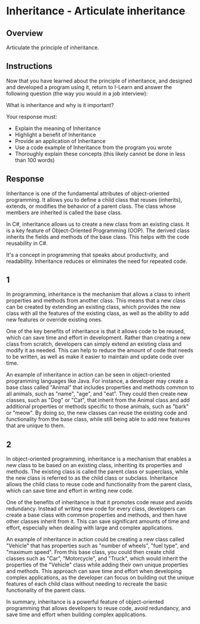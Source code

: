 # Inheritance - Articulate inheritance

## Overview

Articulate the principle of inheritance.

## Instructions

Now that you have learned about the principle of inheritance, and designed and developed a program using it, return to I-Learn and answer the following question (the way you would in a job interview):

What is inheritance and why is it important?

Your response must:

- Explain the meaning of Inheritance
- Highlight a benefit of Inheritance
- Provide an application of Inheritance
- Use a code example of Inheritance from the program you wrote
- Thoroughly explain these concepts (this likely cannot be done in less than 100 words)


## Response


Inheritance is one of the fundamental attributes of object-oriented programming. It allows you to define a child class that reuses (inherits), extends, or modifies the behavior of a parent class. The class whose members are inherited is called the base class.


In C#, inheritance allows us to create a new class from an existing class. It is a key feature of Object-Oriented Programming (OOP). The derived class inherits the fields and methods of the base class. This helps with the code reusability in C#.

It's a concept in programming that speaks about productivity, and readability. Inheritance reduces or eliminates the need for repeated code.

## 1
In programming, inheritance is the mechanism that allows a class to inherit properties and methods from another class. This means that a new class can be created by extending an existing class, which provides the new class with all the features of the existing class, as well as the ability to add new features or override existing ones.

One of the key benefits of inheritance is that it allows code to be reused, which can save time and effort in development. Rather than creating a new class from scratch, developers can simply extend an existing class and modify it as needed. This can help to reduce the amount of code that needs to be written, as well as make it easier to maintain and update code over time.

An example of inheritance in action can be seen in object-oriented programming languages like Java. For instance, a developer may create a base class called "Animal" that includes properties and methods common to all animals, such as "name", "age", and "eat". They could then create new classes, such as "Dog" or "Cat", that inherit from the Animal class and add additional properties or methods specific to those animals, such as "bark" or "meow". By doing so, the new classes can reuse the existing code and functionality from the base class, while still being able to add new features that are unique to them.


## 2
In object-oriented programming, inheritance is a mechanism that enables a new class to be based on an existing class, inheriting its properties and methods. The existing class is called the parent class or superclass, while the new class is referred to as the child class or subclass. Inheritance allows the child class to reuse code and functionality from the parent class, which can save time and effort in writing new code.

One of the benefits of inheritance is that it promotes code reuse and avoids redundancy. Instead of writing new code for every class, developers can create a base class with common properties and methods, and then have other classes inherit from it. This can save significant amounts of time and effort, especially when dealing with large and complex applications.

An example of inheritance in action could be creating a new class called "Vehicle" that has properties such as "number of wheels", "fuel type", and "maximum speed". From this base class, you could then create child classes such as "Car", "Motorcycle", and "Truck", which would inherit the properties of the "Vehicle" class while adding their own unique properties and methods. This approach can save time and effort when developing complex applications, as the developer can focus on building out the unique features of each child class without needing to recreate the basic functionality of the parent class.

In summary, inheritance is a powerful feature of object-oriented programming that allows developers to reuse code, avoid redundancy, and save time and effort when building complex applications.




